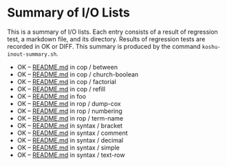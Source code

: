 # Summary of I/O Lists

This is a summary of I/O lists.
Each entry consists of a result of regression test,
a markdown file, and its directory.
Results of regression tests are recorded in OK or DIFF.
This summary is produced by the command `koshu-inout-summary.sh`.

* OK – [README.md](cop/between/README.md) in cop / between
* OK – [README.md](cop/church-boolean/README.md) in cop / church-boolean
* OK – [README.md](cop/factorial/README.md) in cop / factorial
* OK – [README.md](cop/refill/README.md) in cop / refill
* OK – [README.md](foo/README.md) in foo
* OK – [README.md](rop/dump-cox/README.md) in rop / dump-cox
* OK – [README.md](rop/numbering/README.md) in rop / numbering
* OK – [README.md](rop/term-name/README.md) in rop / term-name
* OK – [README.md](syntax/bracket/README.md) in syntax / bracket
* OK – [README.md](syntax/comment/README.md) in syntax / comment
* OK – [README.md](syntax/decimal/README.md) in syntax / decimal
* OK – [README.md](syntax/simple/README.md) in syntax / simple
* OK – [README.md](syntax/text-row/README.md) in syntax / text-row
